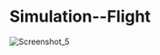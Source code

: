 # Simulation--Flight


![Screenshot_5](https://user-images.githubusercontent.com/101857203/220094079-a14c51c3-6f81-4466-8b83-18c4637b0c34.jpg)

